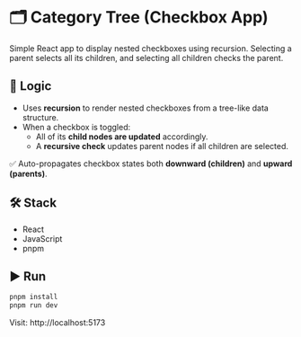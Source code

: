 # 🗂️ Category Tree (Checkbox App)

Simple React app to display nested checkboxes using recursion. Selecting a parent selects all its children, and selecting all children checks the parent.

## 🧠 Logic

- Uses **recursion** to render nested checkboxes from a tree-like data structure.
- When a checkbox is toggled:
  - All of its **child nodes are updated** accordingly.
  - A **recursive check** updates parent nodes if all children are selected.

✅ Auto-propagates checkbox states both **downward (children)** and **upward (parents)**.

## 🛠 Stack
- React
- JavaScript
- pnpm

## ▶️ Run

```bash
pnpm install
pnpm run dev
```

Visit: http://localhost:5173
